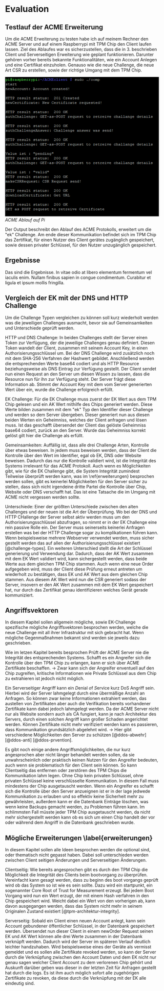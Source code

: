 # Evaluation

## Testlauf der ACME Erweiterung
Um die ACME Erweiterung zu testen habe ich auf meinem Rechner den ACME Server und auf einem Raspberrypi mit TPM Chip den Client laufen lassen. Ziel des Ablaufes war es sicherzustellen, dass die in 3. beschrieben Client und Serverseitigen Erweiterung wie geplant funktionieren. Darunter gehören vorher bereits bekannte Funktionalitäten, wie ein Account Anlegen und eine Certifikat einzuholen. Genauso wie die neue Challenge, die neue Art CSR zu erstellen, sowie der richtige Umgang mit dem TPM Chip.

![Get Request des Clients \label{mein_label}](source/figures/ACMEclientAblauf.png)
*ACME Ablauf auf Pi*

Der Output beschreibt den Ablauf des ACME Protokolls, erweitert um die "ek" Challenge. Am ende dieser Kommunikation befindet sich im TPM Chip das Zertifikat, für einen Nutzer des Client gerätes zugänglich gespeichert, sowie dessen privater Schlüssel, für den Nutzer unzugänglich gespeichert.

<!-- TODO: Was soll ich hier groß beschreiben?   Möglichkeiten: Zeit zum erstellen des Certifiates, Benutzerfreundlichkeit, Erweiterbarkeit, ... -->


## Ergebnisse

Das sind die Ergebnisse. In vitae odio at libero elementum fermentum vel iaculis enim. Nullam finibus sapien in congue condimentum. Curabitur et ligula et ipsum mollis fringilla.

<!-- TODO: erweitern, in Verbindung mit dem Punkt drüber -->


## Vergleich der EK mit der DNS und HTTP Challenge
Um die Challenge Typen vergleichen zu können soll kurz wiederholt werden was die jeweiligen Challenges ausmacht, bevor sie auf Gemeinsamkeiten und Unterschiede geprüft werden.

HTTP und DNS Challenge:
In beiden Challenges stellt der Server einen Token zur Verfügung, der die jeweilige Challenges genau definiert. Diesen Token wandelt der Client, zusammen mit seinem Account Key, in einen Authorisierungsschlüssel um. Bei der DNS Challenge wird zusätzlich noch mit dem SHA-256 Verfahren der Hashwert gebildet. Anschließend werden die entsprechenden Werte base64 codiert und als HTTP Resource beziehungsweise als DNS Eintrag zur Verfügung gestellt. Der Client sendet nun einen Request an den Server um diesen Wissen zu lassen, dass die Resource nun für ihn zur Verfügung steht. Der Server frägt diese Information ab. Stimmt der Account Key mit dem vom Server generierten Wert über ein, wurde die Challenge erfolgreich erfüllt.

EK Challenge:
Für die EK Challenge muss zuerst der EK Wert aus dem TPM Chip gelesen und ein AK Wert mithilfe des Chips generiert werden. Diese Werte bilden zusammen mit dem "ek" Typ den Identifier dieser Challenge und werden so dem Server übergeben. Dieser generiert nun aus diesen beiden Werten ein Geheimniss, welches der Client anfragen und lösen muss. Ist das geschafft übersendet der Client das gelöste Geheimniss base64 codiert, zurück an den Server. Wurde das Geheimniss korrekt gelöst gilt hier die Challenge als erfüllt.

Gemeinsamkeiten:
Auffällig ist, dass alle drei Challenge Arten, Kontrolle über etwas beweisen. In jedem muss beweisen werden, dass der Client die Kontrolle über den Wert im Identifier, egal ob EK, DNS oder Website beweisen.
Dadurch das nur die Kontrolle validiert wird, ist die Integrität des Systems irrelevant für das ACME Protokoll. Auch wenn es Möglichkeiten gibt, wie für die EK Challenge gibt, die System Integrität zumindest Teilweise überprüft werden kann, was im  \ref{erweiterungen} besprochen werden sollen, gibt es keinerlei Möglichkeiten für den Server sicher zu stellen, dass sich nicht irgendeine dritte Partei die Kontrolle über Chip, Website oder DNS verschafft hat. Das ist eine Tatsache die im Umgang mit ACME nicht vergessen werden sollte.

Unterschiede:
Einer der größten Unterschiede zwischen den alten Challenges und der neuen ist die Art der Überprüfung. Wo bei der DNS und HTTP CHallenge der Server selbst aktiv werden muss um den Authorisierungsschlüssel abzufragen, so nimmt er in der EK Challenge eine rein passive Rolle ein. Der Server muss seinerseits keinerlei Anfragen erstellen was bei der HTTP Challenge sogar zu komplikationen führen kann. Wenn beispielsweise mehrere Webserver verwendet werden, muss sicher gestellt werden das auf allen der Authorisierungsschlüssel existiert [@challenge-types].
Ein weiteren Unterschied stellt die Art der Schlüssel generierung und Verwendung dar. Dadurch, dass der AK Wert zusammen mit dem EK Wert validiert wird, kann sichergestellt werden, dass beide Werte aus dem gleichen TPM Chip stammen. Auch wenn eine neue Order aufgegeben wird, muss der Client diese Prüfung erneut antreten um wiederholt zu bestätigen, dass EK und AK Wert aus dem gleichen Chip stammen. Aus diesem AK Wert wird nun die CSR generiert sodass der Server, insovern er den AK Wert zusammen mit dem EK Wert gespeichert hat, nur durch das Zertifikat genau identifizieren welches Gerät gerade kommuniziert.


## Angriffsvektoren
In diesem Kapitel sollen allgemein mögliche, sowie EK-Challenge spezifische mögliche Angriffsvektoren besprochen werden, welche die neue Challenge mit all ihrer Infrastruktur mit sich gebracht hat. Wenn mögliche Gegenmaßnahmen bekannt sind werden sie jeweils dazu geschrieben.

Wie im letzen Kapitel bereits besprochen Prüft der ACME Server nie die Integrität des entsprechenden Systems. Schafft es ein Angreifer sich die Kontrolle über den TPM Chip zu erlangen, kann er sich über ACME Zertifikate beschaffen.
-> Zwar kann sich der Angreifer enventuell auf den Chip zugreifen, kritische Informationen wie Private Schlüssel aus dem Chip zu extrahieren ist jedoch nicht möglich.

Ein Serverseitiger Angriff kann ein *D*enial *o*f *S*ervice kurz DoS Angriff sein. Hierbei wird der Server lahmgelegt durch eine übermäßige Anzahl an Anfragen. So können zwar keine Informationen extrahiert werden, das austellen von Zertifikaten aber auch die Verifikation bereits vorhandener Zertifikate kann dabei jedoch lahmgelegt werden. Da der ACME Server nicht nur als Website sondern auch als CA fungiert, kann je nach Architektur des Servers, durch einen solchen Angriff kann großer Schaden angerichtet werden. Können Zertifikate nicht mehr verifiziert werden kann es passieren, dass Kommunikation grundsätzlich abgelehnt wird. <!-- TODO: Wenn Zeit, weiter Ausführen -->
-> Hier gibt verschiedene Möglichkeiten den Server zu schützen [@ddos-abwehr] [@ddos-anti] [@ddos-prvention].

Es gibt noch einige andere Angriffsmöglichkeiten, die nur kurz angesprochen aber nicht länger behandelt werden sollen, da sie unwahrscheinlich oder praktisch keinen Nutzen für den Angreifer bedeuten, auch wenn sie problematisch für den Client sein können. So kann Clientseitig das entfernen oder zerstören des TPM Chips die Kommunikation lahm legen. Ohne Chip kein privaten Schlüssel, ohne privaten Schlüssel keine verschlüsselte Kommunikation. In diesem Fall muss mindestens der Chip ausgetauscht werden.
Wenn ein Angreifer es schafft sich die Kontrolle über den Server anzueignen ist er in der lage jedwede Kommunikation zu erlauben und so effektiv keine Sicherheit mehr zu gewährleisten, außerdem kann er die Datenbank Einträge löschen, was wenn keine Backups gemacht werden, zu Problemen führen kann. Im schlimmsten Fall müsste jeder TPM Chip ausgetauscht werden, da nicht mehr sichergestellt werden kann ob es sich um einen Chip handelt der vor oder während dem Angriff in die Datenbank geschrieben wurde.

<!-- TODO: erweitern -->
<!-- Falls gebraucht, mehr Ideen unten im File -->

## Mögliche Erweiterungen \label{erweiterungen}
In diesem Kapitel sollen alle Ideen besprochen werden die optional sind, oder thematisch nicht gepasst haben. Dabei soll unterschieden werden zwischen Client seitigen Änderungen und Serverseitigen Änderungen.

Clientseitig:
Wie bereits angesprochen gibt es durch den TPM Chip die Möglichkeit die Integrität des Clients beim bootvorgang zu überprüfen. Vereinfacht kann gesagt werden, dass zu beginn des boot vorgangs geprüft wird ob das System so ist wie es sein sollte. Dazu wird ein startpunkt, ein sogenannter Core Root of Trust for Measurement erzeugt. Bei jedem Boot Vorgang wird nun ein Wert erzugt, der mit einem Hash verfahren in den Chip gespeichert wird. Weicht dabei ein Wert von den vorherigen ab, kann davon ausgegangen werden, dass das System nicht mehr in seinem Originalen Zustand existiert [@tpm-architektur-integrity].

Serverseitig:
Sobald ein Client einen neuen Account anlegt, kann sein Account gebundener öffentlicher Schlüssel, in der Datenbank gespeichert werden. Übersendet nun dieser Client in einem newOrder Request seinen EK und AK Wert können alle drei Werte zusammen in der Datenbank verknüpft werden. Dadurch wird der Server im späteren Verlauf deutlich leichter handzuhaben. Wird beispielsweise eines der Geräte als vermisst gemeldet und es sollen alle Zertifikate revoked werden, so kann der Server durch die Verknüpfung zwischen den Account Daten und dem EK nicht nur genau sagen welcher Client Account zu dem verlorenen Chip gehört und Auskunft darüber geben was dieser in der letzten Zeit für Anfragen gestellt hat durch die logs. Es ist ihm auch möglich sofort alle zugehörigen Zertifikate zu revoken, da diese durch die Verknüpfung mit der EK alle eindeutig sind.

<!--  TODO: wenn was einfällt, erweitern :
- Richtige Datenbank erstellen, am besten mit einfacher API zum erweitern und Abfragen von Daten
- Weglassen der Prüfung welche Challenges gehen, wenn bei "ek" eh nur "ek-01" geht?
- Beim pollen des Statusees sollte es eine Fehlerbehandlung geben falls der Status negativ ist, sonst evtl endlos schleife ...
- Server kann CSR prüfen, ob der Public Key dem public AK Key entspricht
- Zertifikate Chaining um zu vermeiden dass der Client jedes mal den gelichen bums mit AK machen muss

-->


<!--
Bilder können mit der folgenden Syntax eingefügt werden:
![Bildunterschrift \label{mein_label}](source/figures/beispielbild.jpg){ width=50% }

Details zu den Attributen wie width und height gibt es unter:
http://pandoc.org/MANUAL.html#extension-link_attributes

![In den Medien werden für Hacker häufig Symbolbilder wie dieses verwendet. Foto: [pixabay.com](https://pixabay.com/photo-2883632/), Nutzer: [geralt](https://pixabay.com/de/users/geralt-9301/) Lizenz: [Creative Commons CC0](https://creativecommons.org/publicdomain/zero/1.0/deed.de) \label{mein_label}](source/figures/beispielbild.jpg){ width=100% }

## Schlussfolgerung

Das ist die Schlussfolgerung des Kapitels. Quisque nec purus a quam consectetur volutpat. Cum sociis natoque penatibus et magnis dis parturient montes, nascetur ridiculus mus. In lorem justo, convallis quis lacinia eget, laoreet eu metus. Fusce blandit tellus tellus. Curabitur nec cursus odio. Quisque tristique eros nulla, vitae finibus lorem aliquam quis. Interdum et malesuada fames ac ante ipsum primis in faucibus.

-->





<!--
## Was sind Angriffsvektoren

Einfallstore.

## Altbekannte Angriffsvektoren

1. Replay Angriffe (Replay noncen)
2. JWS (Man in the Middle Angriffe, da Signatur den Content schützt. Änderungen ohne die Singatur ungültig zu machen sind nicht möglich)
3. dos (Server abhänging. Nicht sicher ob Teil meiner BA)
4. Sozial Hacking (fällt flach da Automatisiert)

### Neuartige Angriffsvektoren

1. Impersonation Angriff
  Vor dem ersten Schritt: Er kann erfolgreich einen Account anlegen und eine Order senden, allerdings wird hier der Value überprüft und die Order verweigert
  Nach den ersten zwei Schritten: Die Account sowie die Order URL sind unbekannt. Anfragen können nicht geschickt werden.
  (Falls doch bekannt kann die Challenge nicht erfüllt werden, da den Private Key nur der Klient kennt)
  Nach dem Vallidieren: MÖGLICH? URL wird benötigt, sowie JWS Values, keine weitere Sicherheit

2. MitM
  Kommunikation verschlüsselt, JWS, Private Keys nur auf Client/Server. Allerdings, was ist wenn der Client als zwischen speicher funktioniert. Wenn er den JWS Wert lesen kann, ist er in der Lage die Kommunikation mit zu verfolgen -> Nutzen unklar

3. Continues Validation durch Zertifikate Chaining
  ?

4. Server Impersonation
  Möglich die gesammte Kommunikation zu faken -> Gerät wird nutzlos

5. Physischen Schaden bsp: TPM Chip entfernen, oder zerstört

6. Abschießen des Daemon (Zertifikate können nicht mehr ausgestellt werden)

7. Server DB kaputt machen (Daten verlust) / Datenbank mit falschen Daten füttern

8. Was passiert wenn ein Angreifer einen Stick einfügt und über diesen Bootet? / Was passiert wenn der TPM Chip abgebaut wird und wo anders eingesetzt wird?

-->
